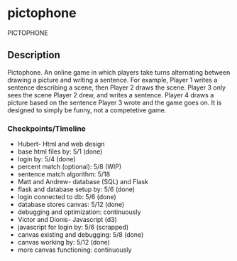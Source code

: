 # pictophone

PICTOPHONE

## Description
Pictophone.
An online game in which players take turns alternating between drawing a picture and writing a sentence.
For example, Player 1 writes a sentence describing a scene, then Player 2 draws the scene. Player 3 only 
sees the scene Player 2 drew, and writes a sentence. Player 4 draws a picture based on the sentence Player 3 
wrote and the game goes on. It is designed to simply be funny, not a competetive game. 
### Checkpoints/Timeline
* Hubert- Html and web design
 * base html files by: 5/1 (done)
 * login by: 5/4 (done)
 * percent match (optional): 5/8 (WIP)
 * sentence match algorithm: 5/18
* Matt and Andrew- database (SQL) and Flask
 * flask and database setup by: 5/6 (done)
 * login connected to db: 5/6 (done)
 * database stores canvas: 5/12 (done)
 * debugging and optimization: continuously
* Victor and Dionis- Javascript (d3)
 * javascript for login by: 5/6 (scrapped)
 * canvas existing and debugging: 5/8 (done)
 * canvas working by: 5/12 (done)
 * more canvas functioning: continuously
